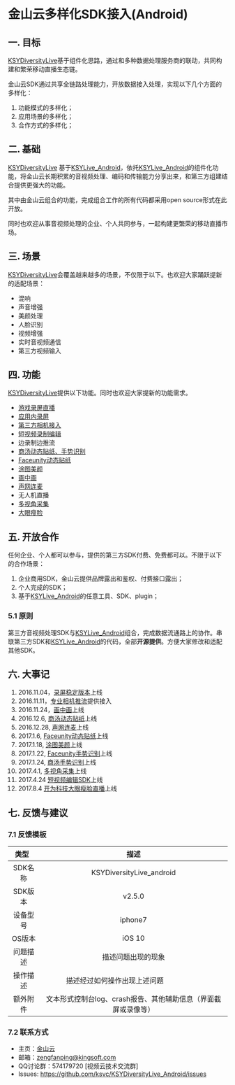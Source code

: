 # 金山云多样化SDK接入(Android)
## 一. 目标
[KSYDiversityLive](https://github.com/ksvc/KSYDiversityLive_Android)基于组件化思路，通过和多种数据处理服务商的联动，共同构建和繁荣移动直播生态链。

金山云SDK通过共享全链路处理能力，开放数据接入处理，实现以下几个方面的多样化：  

1. 功能模式的多样化；
1. 应用场景的多样化；
1. 合作方式的多样化；

## 二. 基础
[KSYDiversityLive](https://github.com/ksvc/KSYDiversityLive_Android) 基于[KSYLive_Android][KSYLive_Android]，依托[KSYLive_Android][KSYLive_Android]的组件化功能，将金山云长期积累的音视频处理、编码和传输能力分享出来，和第三方组建结合提供更强大的功能。

其中由金山云组合的功能，完成组合工作的所有代码都采用open source形式在此开放。

同时也欢迎从事音视频处理的企业、个人共同参与，一起构建更繁荣的移动直播市场。

## 三. 场景
[KSYDiversityLive](https://github.com/ksvc/KSYDiversityLive_Android)会覆盖越来越多的场景，不仅限于以下。也欢迎大家踊跃提新的适配场景：
* 混响
* 声音增强
* 美颜处理
* 人脸识别
* 视频增强
* 实时音视频通信
* 第三方视频输入

## 四. 功能
[KSYDiversityLive](https://github.com/ksvc/KSYDiversityLive_Android)提供以下功能。同时也欢迎大家提新的功能需求。
* [游戏录屏直播](KSYScreenStreamer)
* [应用内录屏](KSYScreenStreamer)
* [第三方相机接入](https://github.com/ksvc/KSYDiversityLive_Android/tree/master/eyemore)
* [短视频录制编辑](https://github.com/ksvc/KSYMediaEditorKit_Android)
* 边录制边推流
* [商汤动态贴纸、手势识别](https://github.com/ksvc/KSYDiversityLive_Android/tree/master/KSYStickerAndroid)
* [Faceunity动态贴纸](KSYFaceunityAndroid)
* [涂图美颜](TuSDK)  
* [画中画](KSYPipStreamerAndroid)
* [声网连麦](Agora)
* 无人机直播
* [多视角采集](MultiPerspective)
* [大眼瘦脸](KSYKiwiAndroid)

## 五. 开放合作
任何企业、个人都可以参与，提供的第三方SDK付费、免费都可以。不限于以下的合作场景：

1. 企业商用SDK，金山云提供品牌露出和鉴权、付费接口露出；  
1. 个人完成的SDK；  
1. 基于[KSYLive_Android][KSYLive_Android]的任意工具、SDK、plugin；  

### 5.1 原则
第三方音视频处理SDK与[KSYLive_Android][KSYLive_Android]组合，完成数据流通路上的协作。串联第三方SDK和[KSYLive_Android][KSYLive_Android]的代码，全部**开源提供**。方便大家修改和适配其他SDK。

## 六. 大事记

1. 2016.11.04，[录屏稳定版本](KSYScreenStreamer)上线
1. 2016.11.11，[专业相机推流](eyemore)提供接入
1. 2016.11.24，[画中画](KSYPipStreamerAndroid)上线
1. 2016.12.6, [商汤动态贴纸](KSYStickerAndroid)上线  
1. 2016.12.28, [声网连麦](Agora)上线  
1. 2017.1.6, [Faceunity动态贴纸](KSYFaceunityAndroid)上线  
1. 2017.1.18, [涂图美颜](TuSDK)上线   
1. 2017.1.22, [Faceunity手势识别](KSYFaceunityAndroid)上线   
1. 2017.1.24, [商汤手势识别](KSYStickerAndroid)上线
1. 2017.4.1, [多视角采集](MultiPerspective)上线
1. 2017.4.24 [短视频编辑SDK](https://github.com/ksvc/KSYMediaEditorKit_Android)上线
1. 2017.8.4 [开为科技大眼瘦脸直播](https://github.com/ksvc/KSYDiversityLive_Android/tree/master/KSYKiwiAndroid)上线

## 七. 反馈与建议
### 7.1 反馈模板  

| 类型    | 描述|
| :---: | :---:| 
|SDK名称|KSYDiversityLive_android|
|SDK版本| v2.5.0|
|设备型号| iphone7  |
|OS版本| iOS 10 |
|问题描述| 描述问题出现的现象  |
|操作描述| 描述经过如何操作出现上述问题                     |
|额外附件| 文本形式控制台log、crash报告、其他辅助信息（界面截屏或录像等） |

### 7.2 联系方式
- 主页：[金山云](http://v.ksyun.com)
- 邮箱：<zengfanping@kingsoft.com>
- QQ讨论群：574179720 [视频云技术交流群] 
- Issues: <https://github.com/ksvc/KSYDiversityLive_Android/issues>

[KSYLive_Android]:https://github.com/ksvc/KSYLive_Android
